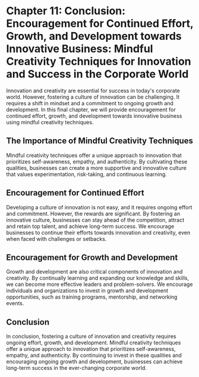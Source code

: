 Chapter 11: Conclusion: Encouragement for Continued Effort, Growth, and Development towards Innovative Business: Mindful Creativity Techniques for Innovation and Success in the Corporate World
================================================================================================================================================================================================

Innovation and creativity are essential for success in today's corporate world. However, fostering a culture of innovation can be challenging. It requires a shift in mindset and a commitment to ongoing growth and development. In this final chapter, we will provide encouragement for continued effort, growth, and development towards innovative business using mindful creativity techniques.

The Importance of Mindful Creativity Techniques
-----------------------------------------------

Mindful creativity techniques offer a unique approach to innovation that prioritizes self-awareness, empathy, and authenticity. By cultivating these qualities, businesses can create a more supportive and innovative culture that values experimentation, risk-taking, and continuous learning.

Encouragement for Continued Effort
----------------------------------

Developing a culture of innovation is not easy, and it requires ongoing effort and commitment. However, the rewards are significant. By fostering an innovative culture, businesses can stay ahead of the competition, attract and retain top talent, and achieve long-term success. We encourage businesses to continue their efforts towards innovation and creativity, even when faced with challenges or setbacks.

Encouragement for Growth and Development
----------------------------------------

Growth and development are also critical components of innovation and creativity. By continually learning and expanding our knowledge and skills, we can become more effective leaders and problem-solvers. We encourage individuals and organizations to invest in growth and development opportunities, such as training programs, mentorship, and networking events.

Conclusion
----------

In conclusion, fostering a culture of innovation and creativity requires ongoing effort, growth, and development. Mindful creativity techniques offer a unique approach to innovation that prioritizes self-awareness, empathy, and authenticity. By continuing to invest in these qualities and encouraging ongoing growth and development, businesses can achieve long-term success in the ever-changing corporate world.
